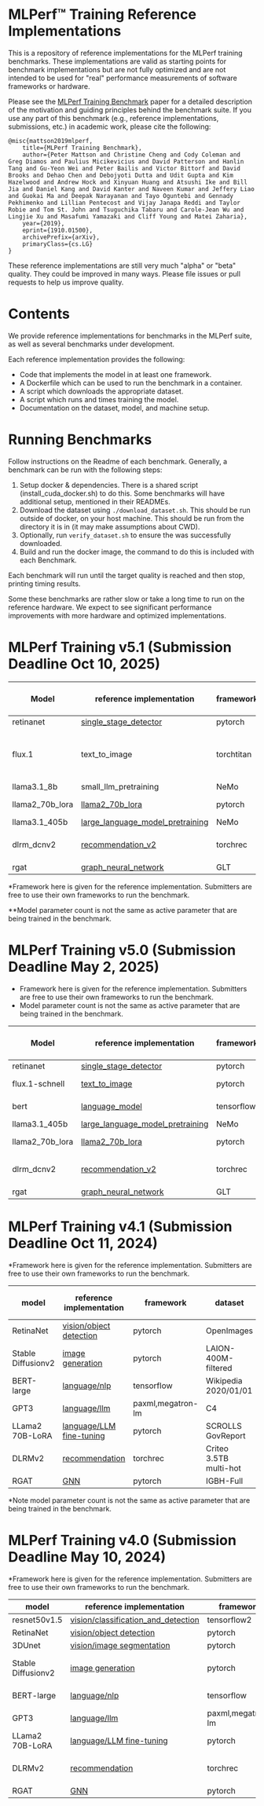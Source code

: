 # MLPerf™ Training Reference Implementations

This is a repository of reference implementations for the MLPerf training benchmarks. These implementations are valid as starting points for benchmark implementations but are not fully optimized and are not intended to be used for "real" performance measurements of software frameworks or hardware. 

Please see the [MLPerf Training Benchmark](https://arxiv.org/abs/1910.01500) paper for a detailed description of the motivation and guiding principles behind the benchmark suite. If you use any part of this benchmark (e.g., reference implementations, submissions, etc.) in academic work, please cite the following:

```
@misc{mattson2019mlperf,
    title={MLPerf Training Benchmark},
    author={Peter Mattson and Christine Cheng and Cody Coleman and Greg Diamos and Paulius Micikevicius and David Patterson and Hanlin Tang and Gu-Yeon Wei and Peter Bailis and Victor Bittorf and David Brooks and Dehao Chen and Debojyoti Dutta and Udit Gupta and Kim Hazelwood and Andrew Hock and Xinyuan Huang and Atsushi Ike and Bill Jia and Daniel Kang and David Kanter and Naveen Kumar and Jeffery Liao and Guokai Ma and Deepak Narayanan and Tayo Oguntebi and Gennady Pekhimenko and Lillian Pentecost and Vijay Janapa Reddi and Taylor Robie and Tom St. John and Tsuguchika Tabaru and Carole-Jean Wu and Lingjie Xu and Masafumi Yamazaki and Cliff Young and Matei Zaharia},
    year={2019},
    eprint={1910.01500},
    archivePrefix={arXiv},
    primaryClass={cs.LG}
}
```

These reference implementations are still very much "alpha" or "beta" quality. They could be improved in many ways. Please file issues or pull requests to help us improve quality.

# Contents

We provide reference implementations for benchmarks in the MLPerf suite, as well as several benchmarks under development. 

Each reference implementation provides the following:
 
* Code that implements the model in at least one framework.
* A Dockerfile which can be used to run the benchmark in a container.
* A script which downloads the appropriate dataset.
* A script which runs and times training the model.
* Documentation on the dataset, model, and machine setup.

# Running Benchmarks

Follow instructions on the Readme of each benchmark. Generally, a benchmark can be run with the following steps:

1. Setup docker & dependencies. There is a shared script (install_cuda_docker.sh) to do this. Some benchmarks will have additional setup, mentioned in their READMEs.
2. Download the dataset using `./download_dataset.sh`. This should be run outside of docker, on your host machine. This should be run from the directory it is in (it may make assumptions about CWD).
3. Optionally, run `verify_dataset.sh` to ensure the was successfully downloaded.
4. Build and run the docker image, the command to do this is included with each Benchmark. 

Each benchmark will run until the target quality is reached and then stop, printing timing results.

Some these benchmarks are rather slow or take a long time to run on the reference hardware. We expect to see significant performance improvements with more hardware and optimized implementations.

# MLPerf Training v5.1 (Submission Deadline Oct 10, 2025)

| Model | reference implementation | framework* | dataset | model parameter count**
| ---- | ---- | ---- | ---- | ----
| retinanet | [single_stage_detector](https://github.com/mlcommons/training/tree/master/single_stage_detector) | pytorch | OpenImages | 37M
| flux.1 | text_to_image | torchtitan | CC12M, COCO-2014 subset for eval | 12B
| llama3.1_8b | small_llm_pretraining | NeMo | C4 | 8b
| llama2_70b_lora | [llama2_70b_lora](https://github.com/mlcommons/training/tree/master/llama2_70b_lora) | pytorch | SCROLLS GovReport | 70B
| llama3.1_405b | [large_language_model_pretraining](https://github.com/mlcommons/training/tree/master/large_language_model_pretraining) | NeMo | C4 | 405B
| dlrm_dcnv2 | [recommendation_v2](https://github.com/mlcommons/training/tree/master/recommendation_v2/torchrec_dlrm) | torchrec | Criteo 3.5TB multi-hot | 167M
| rgat | [graph_neural_network](https://github.com/mlcommons/training/tree/master/graph_neural_network) | GLT | IGBH-Full | 25M

*Framework here is given for the reference implementation. Submitters are free to use their own frameworks to run the benchmark.
 
**Model parameter count is not the same as active parameter that are being trained in the benchmark. 

# MLPerf Training v5.0 (Submission Deadline May 2, 2025)

* Framework here is given for the reference implementation. Submitters are free to use their own frameworks to run the benchmark. 
* Model parameter count is not the same as active parameter that are being trained in the benchmark. 

| Model | reference implementation | framework | dataset | model parameter count
| ---- | ---- | ---- | ---- | ----
| retinanet | [single_stage_detector](https://github.com/mlcommons/training/tree/master/single_stage_detector) | pytorch | OpenImages | 37M
| flux.1-schnell| [text_to_image](https://github.com/mlcommons/training/tree/master/text_to_image) | pytorch | CC12M subset | 11.9B
| bert | [language_model](https://github.com/mlcommons/training/tree/master/language_model/tensorflow/bert) | tensorflow | Wikipedia 2020/01/01 | 340M
| llama3.1_405b | [large_language_model_pretraining](https://github.com/mlcommons/training/tree/master/large_language_model_pretraining) | NeMo | C4 | 405B
| llama2_70b_lora | [llama2_70b_lora](https://github.com/mlcommons/training/tree/master/llama2_70b_lora) | pytorch | SCROLLS GovReport | 70B
| dlrm_dcnv2 | [recommendation_v2](https://github.com/mlcommons/training/tree/master/recommendation_v2/torchrec_dlrm) | torchrec | Criteo 3.5TB multi-hot | 167M
| rgat | [graph_neural_network](https://github.com/mlcommons/training/tree/master/graph_neural_network) | GLT | IGBH-Full | 25M

# MLPerf Training v4.1 (Submission Deadline Oct 11, 2024)
*Framework here is given for the reference implementation. Submitters are free to use their own frameworks to run the benchmark.

| model | reference implementation | framework | dataset | model parameter count
| ---- | ---- | ---- | ---- | ----
| RetinaNet | [vision/object detection](https://github.com/mlcommons/training/tree/master/single_stage_detector) | pytorch | OpenImages | 37M
| Stable Diffusionv2 | [image generation](https://github.com/mlcommons/training/tree/master/stable_diffusion) | pytorch | LAION-400M-filtered | 865M
| BERT-large | [language/nlp](https://github.com/mlcommons/training/tree/master/language_model/tensorflow/bert) | tensorflow | Wikipedia 2020/01/01 | 340M
| GPT3 | [language/llm](https://github.com/mlcommons/training/tree/master/large_language_model) | paxml,megatron-lm | C4 | 175B
| LLama2 70B-LoRA | [language/LLM fine-tuning](https://github.com/mlcommons/training/tree/master/llama2_70b_lora) | pytorch | SCROLLS GovReport | 70B
| DLRMv2 | [recommendation](https://github.com/mlcommons/training/tree/master/recommendation_v2/torchrec_dlrm) | torchrec | Criteo 3.5TB multi-hot | 167M
| RGAT | [GNN](https://github.com/mlcommons/training/tree/master/graph_neural_network) | pytorch | IGBH-Full | 25M 

*Note model parameter count is not the same as active parameter that are being trained in the benchmark. 

# MLPerf Training v4.0 (Submission Deadline May 10, 2024)
*Framework here is given for the reference implementation. Submitters are free to use their own frameworks to run the benchmark.

| model | reference implementation | framework | dataset
| ---- | ---- | ---- | ---- |
| resnet50v1.5 | [vision/classification_and_detection](https://github.com/mlcommons/training/tree/master/image_classification) | tensorflow2 | Imagenet
| RetinaNet | [vision/object detection](https://github.com/mlcommons/training/tree/master/single_stage_detector) | pytorch | OpenImages
| 3DUnet | [vision/image segmentation](https://github.com/mlcommons/training/tree/master/image_segmentation/pytorch) | pytorch | KiTS19
| Stable Diffusionv2 | [image generation](https://github.com/mlcommons/training/tree/master/stable_diffusion) | pytorch | LAION-400M-filtered
| BERT-large | [language/nlp](https://github.com/mlcommons/training/tree/master/language_model/tensorflow/bert) | tensorflow | Wikipedia 2020/01/01
| GPT3 | [language/llm](https://github.com/mlcommons/training/tree/master/large_language_model) | paxml,megatron-lm | C4
| LLama2 70B-LoRA | [language/LLM fine-tuning](https://github.com/mlcommons/training/tree/master/llama2_70b_lora) | pytorch | SCROLLS GovReport
| DLRMv2 | [recommendation](https://github.com/mlcommons/training/tree/master/recommendation_v2/torchrec_dlrm) | torchrec | Criteo 3.5TB multi-hot
| RGAT | [GNN](https://github.com/mlcommons/training/tree/master/graph_neural_network) | pytorch | IGBFull


